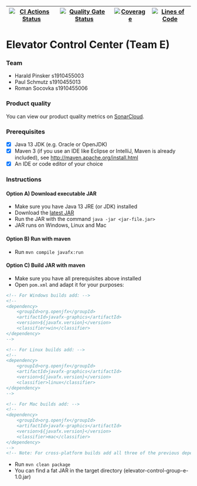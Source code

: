 | [![CI Actions Status](https://github.com/fhhagenberg-sqe-mcm-ws20/elevator-control-center-team-e/workflows/CI/badge.svg)](https://github.com/fhhagenberg-sqe-mcm-ws20/elevator-control-center-team-e/actions) | [![Quality Gate Status](https://sonarcloud.io/api/project_badges/measure?project=fhhagenberg-sqe-mcm-ws20_elevator-control-center-team-e&metric=alert_status)](https://sonarcloud.io/dashboard?id=fhhagenberg-sqe-mcm-ws20_elevator-control-center-team-e) | [![Coverage](https://sonarcloud.io/api/project_badges/measure?project=fhhagenberg-sqe-mcm-ws20_elevator-control-center-team-e&metric=coverage)](https://sonarcloud.io/dashboard?id=fhhagenberg-sqe-mcm-ws20_elevator-control-center-team-e) | [![Lines of Code](https://sonarcloud.io/api/project_badges/measure?project=fhhagenberg-sqe-mcm-ws20_elevator-control-center-team-e&metric=ncloc)](https://sonarcloud.io/dashboard?id=fhhagenberg-sqe-mcm-ws20_elevator-control-center-team-e) |
|---------------------------------------------------------------------------------------------------------------------------------------------------------------------------------------------------------------|------------------------------------------------------------------------------------------------------------------------------------------------------------------------------------------------------------------------------------------------------------|---------------------------------------------------------------------------------------------------------------------------------------------------------------------------------------------------------------------------------------------|-----------------------------------------------------------------------------------------------------------------------------------------------------------------------------------------------------------------------------------------------|

# Elevator Control Center (Team E)

### Team

- Harald Pinsker s1910455003
- Paul Schmutz s1910455013
- Roman Socovka s1910455006

### Product quality

You can view our product quality metrics on [SonarCloud](https://sonarcloud.io/dashboard?id=fhhagenberg-sqe-mcm-ws20_elevator-control-center-team-e).

### Prerequisites

- [x] Java 13 JDK (e.g. Oracle or OpenJDK)
- [x] Maven 3 (if you use an IDE like Eclipse or IntelliJ, Maven is already included), see http://maven.apache.org/install.html
- [x] An IDE or code editor of your choice

### Instructions

#### Option A) Download executable JAR

- Make sure you have Java 13 JRE (or JDK) installed
- Download the [latest JAR](https://github.com/fhhagenberg-sqe-mcm-ws20/elevator-control-center-team-e/releases/latest/download/elevator-control-group-e-1.0.jar)
- Run the JAR with the command `java -jar <jar-file.jar>`
- JAR runs on Windows, Linux and Mac

#### Option B) Run with maven

- Run `mvn compile javafx:run`

#### Option C) Build JAR with maven

- Make sure you have all prerequisites above installed
- Open `pom.xml` and adapt it for your purposes:

```xml
<!-- For Windows builds add: -->
<!--
<dependency>
    <groupId>org.openjfx</groupId>
    <artifactId>javafx-graphics</artifactId>
    <version>${javafx.version}</version>
    <classifier>win</classifier>
</dependency>
-->

<!-- For Linux builds add: -->
<!--
<dependency>
    <groupId>org.openjfx</groupId>
    <artifactId>javafx-graphics</artifactId>
    <version>${javafx.version}</version>
    <classifier>linux</classifier>
</dependency>
-->

<!-- For Mac builds add: -->
<!--
<dependency>
    <groupId>org.openjfx</groupId>
    <artifactId>javafx-graphics</artifactId>
    <version>${javafx.version}</version>
    <classifier>mac</classifier>
</dependency>
-->
<!-- Note: For cross-platform builds add all three of the previous dependencies -->
```

- Run `mvn clean package`
- You can find a fat JAR in the target directory (elevator-control-group-e-1.0.jar)
